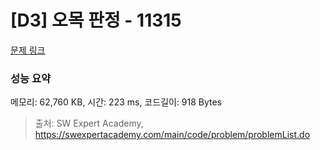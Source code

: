 # [D3] 오목 판정 - 11315 

[문제 링크](https://swexpertacademy.com/main/code/problem/problemDetail.do?contestProbId=AXaSUPYqPYMDFASQ) 

### 성능 요약

메모리: 62,760 KB, 시간: 223 ms, 코드길이: 918 Bytes



> 출처: SW Expert Academy, https://swexpertacademy.com/main/code/problem/problemList.do